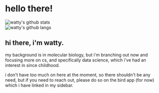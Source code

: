 # hello there!

<p align="center">
  
<img src="https://github-readme-stats-khaki-gamma.vercel.app/api?username=wattyven&count_private=true&show_icons=true&line_height=24" alt="watty's github stats"/><br>
<img src="https://github-readme-stats-khaki-gamma.vercel.app/api/top-langs/?username=wattyven&layout=compact" alt="watty's github langs">
  
</p>

## hi there, i'm watty.
  
<p align="center">
  
my background is in molecular biology, but i'm branching out now and focusing more on cs, and specifically data science, which i've had an interest in since childhood.

i don't have too much on here at the moment, so there shouldn't be any need, but if you need to reach out, please do so on the bird app (for now) which i have linked in my sidebar.
  
</p>
